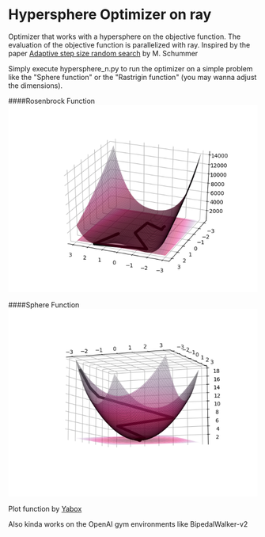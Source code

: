 [rosenbrock]: pics/rosenbrock.png
[sphere]: pics/sphere2.png

# Hypersphere Optimizer on ray
Optimizer that works with a hypersphere on the objective function. The evaluation of the objective function is parallelized with ray.
Inspired by the paper [Adaptive step size random search](https://ieeexplore.ieee.org/document/1098903) by M. Schummer


Simply execute hypersphere_n.py to run the optimizer on a simple problem like the "Sphere function" or the "Rastrigin function" (you may wanna adjust the dimensions).

####Rosenbrock Function
![rosenbrock function][rosenbrock]

####Sphere Function
![sphere function][sphere]

Plot function by [Yabox](https://github.com/pablormier/yabox)

Also kinda works on the OpenAI gym environments like BipedalWalker-v2


